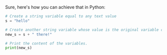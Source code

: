 Sure, here's how you can achieve that in Python:

```python
# Create a string variable equal to any text value
s = "hello"

# Create another string variable whose value is the original variable concatenated with another string literal.
new_s = s + " there!"

# Print the content of the variables.
print(new_s)
```
